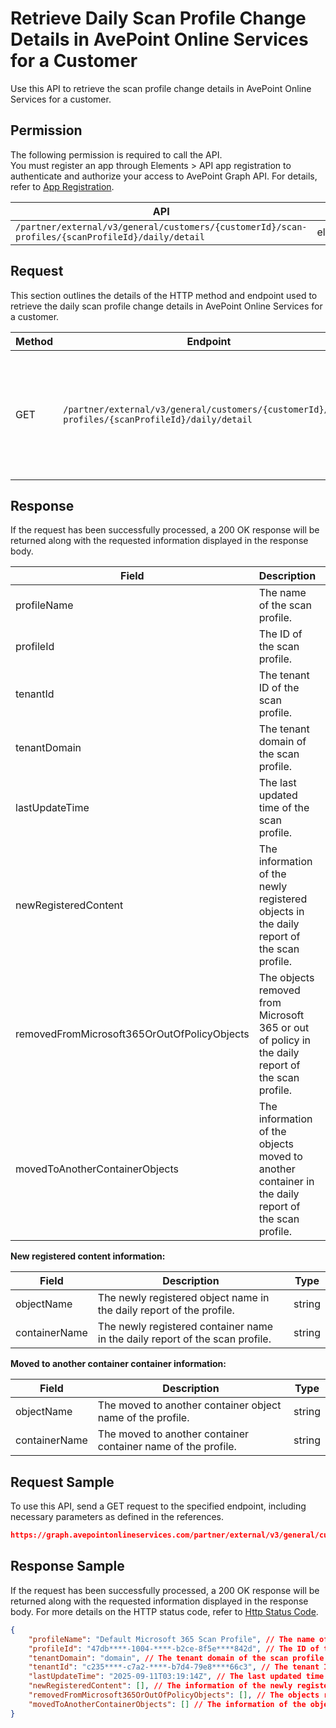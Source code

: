 # Retrieve Daily Scan Profile Change Details in AvePoint Online Services for a Customer

Use this API to retrieve the scan profile change details in AvePoint Online Services for a customer. 

 ## Permission

The following permission is required to call the API.  
You must register an app through Elements > API app registration to authenticate and authorize your access to AvePoint Graph API. For details, refer to [App Registration](../../../elements/register-app.md).

| API | Permission  |
|-----------|--------|
| `/partner/external/v3/general/customers/{customerId}/scan-profiles/{scanProfileId}/daily/detail`|elements.scanprofiles.read.all|  

## Request

This section outlines the details of the HTTP method and endpoint used to retrieve the daily scan profile change details in AvePoint Online Services for a customer.

| Method | Endpoint | Description |
|-----------|--------|------------|
| GET | `/partner/external/v3/general/customers/{customerId}/scan-profiles/{scanProfileId}/daily/detail` | Retrieve the daily scan profile change details in AvePoint Online Services for a customer.|

## Response

If the request has been successfully processed, a 200 OK response will be returned along with the requested information displayed in the response body.
 
| Field | Description | Type |
| --- | --- | --- |
| profileName               | The name of the scan profile.                 | string |
| profileId     | The ID of the scan profile.       | string |
| tenantId | The tenant ID of the scan profile. | string |
| tenantDomain | The tenant domain of the scan profile. | string |
| lastUpdateTime | The last updated time of the scan profile. | string |
| newRegisteredContent | The information of the newly registered objects in the daily report of the scan profile. | list |
| removedFromMicrosoft365OrOutOfPolicyObjects | The objects removed from Microsoft 365 or out of policy in the daily report of the scan profile. | string[] |
| movedToAnotherContainerObjects | The information of the objects moved to another container in the daily report of the scan profile. | list |

**New registered content information:**

| Field | Description | Type |
| --- | --- | --- |
| objectName | The newly registered object name in the daily report of the profile. | string |
| containerName | The newly registered container name in the daily report of the scan profile. | string |

**Moved to another container container information:**

| Field | Description | Type |
| --- | --- | --- |
| objectName | The moved to another container object name of the profile. | string |
| containerName | The moved to another container container name of the profile. | string |

## Request Sample
To use this API, send a GET request to the specified endpoint, including necessary parameters as defined in the references.
```json
https://graph.avepointonlineservices.com/partner/external/v3/general/customers/caf9****-2cc6-****-b04b-794c****5ea3/scan-profiles/{47db****-1004-****-b2ce-8f5e****842d}/daily/detail
```
 
## Response Sample
If the request has been successfully processed, a 200 OK response will be returned along with the requested information displayed in the response body.
For more details on the HTTP status code, refer to [Http Status Code](../../Use-AvePoint-Graph-API.md#http-status-code).
```json
{
    "profileName": "Default Microsoft 365 Scan Profile", // The name of the scan profile
    "profileId": "47db****-1004-****-b2ce-8f5e****842d", // The ID of the scan profile
    "tenantDomain": "domain", // The tenant domain of the scan profile
    "tenantId": "c235****-c7a2-****-b7d4-79e8****66c3", // The tenant ID of the scan profile
    "lastUpdateTime": "2025-09-11T03:19:14Z", // The last updated time of the scan profile
    "newRegisteredContent": [], // The information of the newly registered object in the daily report
    "removedFromMicrosoft365OrOutOfPolicyObjects": [], // The objects removed from Microsoft 365 or out of policy in the daily report
    "movedToAnotherContainerObjects": [] // The information of the objects moved to another container in the daily report
}
```